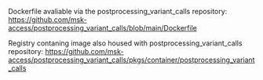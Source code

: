 Dockerfile avaliable via the postprocessing_variant_calls repository: https://github.com/msk-access/postprocessing_variant_calls/blob/main/Dockerfile

Registry contaning image also housed with postprocessing_variant_calls repository: https://github.com/msk-access/postprocessing_variant_calls/pkgs/container/postprocessing_variant_calls

